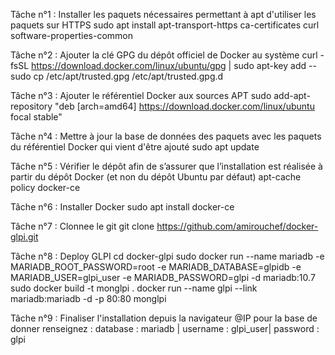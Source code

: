 
Tâche n°1 : Installer les paquets nécessaires permettant à apt d'utiliser les paquets sur HTTPS 
sudo apt install  apt-transport-https  ca-certificates  curl  software-properties-common

Tâche n°2 : Ajouter la clé GPG du dépôt officiel de Docker au système 
curl -fsSL https://download.docker.com/linux/ubuntu/gpg | sudo apt-key add --
sudo cp /etc/apt/trusted.gpg /etc/apt/trusted.gpg.d

Tâche n°3 : Ajouter le référentiel Docker aux sources APT 
sudo  add-apt-repository  "deb [arch=amd64] https://download.docker.com/linux/ubuntu focal stable"

Tâche n°4 : Mettre à jour la base de données des paquets avec les paquets du référentiel Docker qui vient d'être ajouté 
sudo apt update

Tâche n°5 : Vérifier le dépôt afin de s’assurer que l’installation est réalisée à partir du dépôt Docker (et non du dépôt Ubuntu par défaut) 
apt-cache policy docker-ce 

Tâche n°6 : Installer Docker
sudo apt install docker-ce

Tâche n°7 : Clonnee le git 
git clone https://github.com/amirouchef/docker-glpi.git

Tâche n°8 : Deploy GLPI 
cd docker-glpi
sudo docker run --name mariadb -e MARIADB_ROOT_PASSWORD=root -e MARIADB_DATABASE=glpidb -e MARIADB_USER=glpi_user -e MARIADB_PASSWORD=glpi -d mariadb:10.7
sudo docker build -t monglpi .
docker run --name glpi --link mariadb:mariadb  -d -p 80:80 monglpi

Tâche n°9 : Finaliser l'installation depuis la navigateur 
@IP pour la base de donner renseignez : database : mariadb | username : glpi_user| password : glpi
